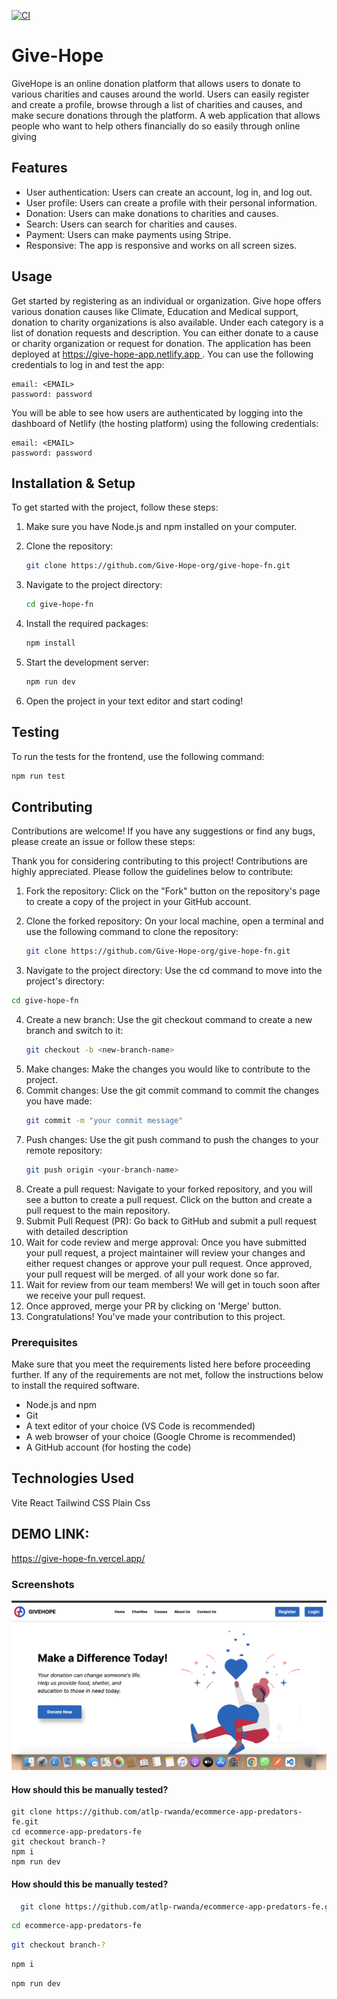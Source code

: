 
[![CI](https://github.com/Give-Hope-org/give-hope-fn/actions/workflows/intergrations.yml/badge.svg)](https://github.com/Give-Hope-org/give-hope-fn/actions/workflows/intergrations.yml)
# Give-Hope
GiveHope is an online donation platform that allows users to donate to various charities and causes around the world. Users can easily register and create a profile, browse through a list of charities and causes, and make secure donations through the platform. 
A web application that allows people who want to help others financially do so easily through online giving

## Features

- User authentication: Users can create an account, log in, and log out.
- User profile: Users can create a profile with their personal information.
- Donation: Users can make donations to charities and causes.
- Search: Users can search for charities and causes.
- Payment: Users can make payments using Stripe.
- Responsive: The app is responsive and works on all screen sizes.


## Usage

Get started by registering as an individual or organization. Give hope offers various donation causes like Climate, Education and Medical support, donation to charity organizations is also available. Under each category is a list of donation requests and description. You can either donate to a cause or charity organization or request for donation. 
The application has been deployed at [https://give-hope-app.netlify.app
](https://give-hope-app.netlify.app
). You can use the following credentials to log in and test the app:
```
email: <EMAIL>
password: password
```

You will be able to see how users are authenticated by logging into the dashboard of Netlify (the
hosting platform) using the following credentials:
```
email: <EMAIL>
password: password
```

## Installation & Setup

To get started with the project, follow these steps:

1. Make sure you have Node.js and npm installed on your computer.

2. Clone the repository:
   ```bash
   git clone https://github.com/Give-Hope-org/give-hope-fn.git
   ```
3. Navigate to the project directory:
   ```bash
   cd give-hope-fn
   ```
4. Install the required packages:
   ```bash
   npm install
   ```
5. Start the development server:
   ```bash
   npm run dev
   ```
6. Open the project in your text editor and start coding!



## Testing

To run the tests for the frontend, use the following command:
```bash
npm run test
```

## Contributing

Contributions are welcome! If you have any suggestions or find any bugs, please create an issue or follow these steps:

Thank you for considering contributing to this project! Contributions are highly appreciated. Please follow the guidelines below to contribute:

1. Fork the repository: Click on the "Fork" button on the repository's page to create a copy of the project in your GitHub account.

2. Clone the forked repository: On your local machine, open a terminal and use the following command to clone the repository:
   ```bash
   git clone https://github.com/Give-Hope-org/give-hope-fn.git
   ```

 3. Navigate to the project directory: Use the cd command to move into the project's directory:  
   ```bash 
   cd give-hope-fn
   ```
4. Create a new branch: Use the git checkout command to create a new branch and switch to it:
   ```bash
   git checkout -b <new-branch-name>
   ```
5. Make changes: Make the changes you would like to contribute to the project.
6. Commit changes: Use the  git commit command to commit the changes you have made:
   ```bash
   git commit -m "your commit message"
   ```
7. Push changes: Use the git push command to push the changes to your remote repository:
   ```bash
   git push origin <your-branch-name>
   ```
8. Create a pull request: Navigate to your forked repository, and you will see a button to create a pull request. Click on the button and create a pull request to the main repository.
8. Submit Pull Request (PR): Go back to GitHub and submit a pull request with detailed description
9. Wait for code review and merge approval: Once you have submitted your pull request, a project maintainer will review your changes and either request changes or approve your pull request. Once approved, your pull request will be merged.
of all your work done so far.
9. Wait for review from our team members! We will get in touch soon after we receive your
pull request.
10. Once approved, merge your PR by clicking on 'Merge' button.
11. Congratulations! You've made your contribution to this project.

### Prerequisites
Make sure that you meet the requirements listed here before proceeding further. If any
of the requirements are not met, follow the instructions below to install the required
software.
- Node.js and npm
- Git
- A text editor of your choice (VS Code is recommended)
- A web browser of your choice (Google Chrome is recommended)
- A GitHub account (for hosting the code)
  

## Technologies Used

Vite
React
Tailwind CSS
Plain Css
## DEMO LINK:
https://give-hope-fn.vercel.app/
### Screenshots

![Landing page](https://github.com/Give-Hope-org/give-hope-fn/blob/main/src/assets/heroSection.png)
#### How should this be manually tested?
```
git clone https://github.com/atlp-rwanda/ecommerce-app-predators-fe.git
cd ecommerce-app-predators-fe
git checkout branch-?
npm i
npm run dev
```

#### How should this be manually tested?

```bash 
  git clone https://github.com/atlp-rwanda/ecommerce-app-predators-fe.git
   ```
   ```bash
   cd ecommerce-app-predators-fe
   ```
   ```bash
   git checkout branch-?
   ```
   ```bash
   npm i
   ```
   ```bash
   npm run dev
   ```
